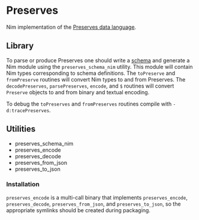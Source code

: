 # Preserves

Nim implementation of the [Preserves data language](https://preserves.gitlab.io/preserves/preserves.html).

## Library

To parse or produce Preserves one should write a
[schema](https://preserves.gitlab.io/preserves/preserves-schema.html) and
generate a Nim module using the `preserves_schema_nim` utility. This module will
contain Nim types corresponding to schema definitions. The `toPreserve` and
`fromPreserve` routines will convert Nim types to and from Preserves. The
`decodePreserves`, `parsePreserves`, `encode`, and `$` routines will convert
`Preserve` objects to and from binary and textual encoding.

To debug the `toPreserves` and `fromPreserves` routines compile with
`-d:tracePreserves`.

## Utilities
* preserves_schema_nim
* preserves_encode
* preserves_decode
* preserves_from_json
* preserves_to_json

### Installation
`preserves_encode` is a multi-call binary that implements `preserves_encode`,
`preserves_decode`, `preserves_from_json`, and `preserves_to_json`, so the
appropriate symlinks should be created during packaging.
